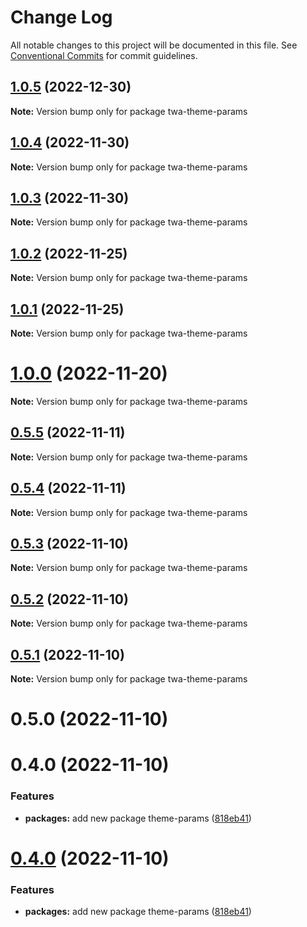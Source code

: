 # Change Log

All notable changes to this project will be documented in this file.
See [Conventional Commits](https://conventionalcommits.org) for commit guidelines.

## [1.0.5](https://github.com/Telegram-Web-Apps/twa/compare/twa-theme-params@1.0.4...twa-theme-params@1.0.5) (2022-12-30)

**Note:** Version bump only for package twa-theme-params





## [1.0.4](https://github.com/Telegram-Web-Apps/twa/compare/twa-theme-params@1.0.3...twa-theme-params@1.0.4) (2022-11-30)

**Note:** Version bump only for package twa-theme-params





## [1.0.3](https://github.com/Telegram-Web-Apps/twa/compare/twa-theme-params@1.0.2...twa-theme-params@1.0.3) (2022-11-30)

**Note:** Version bump only for package twa-theme-params






## [1.0.2](https://github.com/Telegram-Web-Apps/twa/compare/twa-theme-params@1.0.1...twa-theme-params@1.0.2) (2022-11-25)

**Note:** Version bump only for package twa-theme-params





## [1.0.1](https://github.com/Telegram-Web-Apps/twa/compare/twa-theme-params@1.0.0...twa-theme-params@1.0.1) (2022-11-25)

**Note:** Version bump only for package twa-theme-params





# [1.0.0](https://github.com/Telegram-Web-Apps/twa/compare/twa-theme-params@0.5.5...twa-theme-params@1.0.0) (2022-11-20)

**Note:** Version bump only for package twa-theme-params





## [0.5.5](https://github.com/Telegram-Web-Apps/twa/compare/twa-theme-params@0.5.4...twa-theme-params@0.5.5) (2022-11-11)

**Note:** Version bump only for package twa-theme-params





## [0.5.4](https://github.com/Telegram-Web-Apps/twa/compare/twa-theme-params@0.5.3...twa-theme-params@0.5.4) (2022-11-11)

**Note:** Version bump only for package twa-theme-params





## [0.5.3](https://github.com/Telegram-Web-Apps/twa/compare/twa-theme-params@0.5.2...twa-theme-params@0.5.3) (2022-11-10)

**Note:** Version bump only for package twa-theme-params





## [0.5.2](https://github.com/Telegram-Web-Apps/twa/compare/twa-theme-params@0.5.1...twa-theme-params@0.5.2) (2022-11-10)

**Note:** Version bump only for package twa-theme-params





## [0.5.1](https://github.com/Telegram-Web-Apps/sdk/compare/twa-theme-params@0.5.0...twa-theme-params@0.5.1) (2022-11-10)

**Note:** Version bump only for package twa-theme-params





# 0.5.0 (2022-11-10)



# 0.4.0 (2022-11-10)


### Features

* **packages:** add new package theme-params ([818eb41](https://github.com/Telegram-Web-Apps/sdk/commit/818eb4156607d98ab1c6c2299cb207a866b51762))





# [0.4.0](https://github.com/Telegram-Web-Apps/sdk/compare/v0.3.3...v0.4.0) (2022-11-10)


### Features

* **packages:** add new package theme-params ([818eb41](https://github.com/Telegram-Web-Apps/sdk/commit/818eb4156607d98ab1c6c2299cb207a866b51762))
